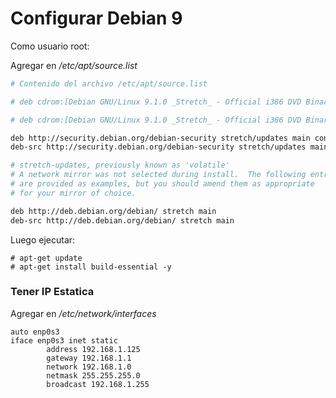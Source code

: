 # Configurar Debian 9

Como usuario root:

Agregar en */etc/apt/source.list*

``` bash
# Contenido del archivo /etc/apt/source.list

# deb cdrom:[Debian GNU/Linux 9.1.0 _Stretch_ - Official i386 DVD Binary-1 20170722-12:45]/ stretch con$

# deb cdrom:[Debian GNU/Linux 9.1.0 _Stretch_ - Official i386 DVD Binary-1 20170722-12:45]/ stretch con$

deb http://security.debian.org/debian-security stretch/updates main contrib
deb-src http://security.debian.org/debian-security stretch/updates main contrib

# stretch-updates, previously known as 'volatile'
# A network mirror was not selected during install.  The following entries
# are provided as examples, but you should amend them as appropriate
# for your mirror of choice.

deb http://deb.debian.org/debian/ stretch main
deb-src http://deb.debian.org/debian/ stretch main
```

Luego ejecutar:

```
# apt-get update
# apt-get install build-essential -y
```

### Tener IP Estatica

Agregar en */etc/network/interfaces*

```
auto enp0s3
iface enp0s3 inet static
        address 192.168.1.125
        gateway 192.168.1.1
        network 192.168.1.0
        netmask 255.255.255.0
        broadcast 192.168.1.255
```
